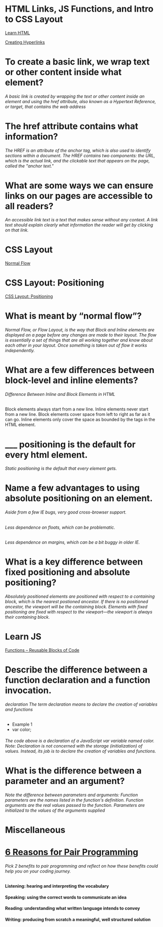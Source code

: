 # HTML Links, JS Functions, and Intro to CSS Layout

[Learn HTML](https://developer.mozilla.org/en-US/docs/Learn/HTML)

[Creating Hyperlinks](https://developer.mozilla.org/en-US/docs/Learn/HTML/Introduction_to_HTML/Creating_hyperlinks)

# To create a basic link, we wrap text or other content inside what element?

###### A basic link is created by wrapping the text or other content inside an <a> element and using the href attribute, also known as a Hypertext Reference, or target, that contains the web address

# The href attribute contains what information?

###### The HREF is an attribute of the anchor tag, which is also used to identify sections within a document. The HREF contains two components: the URL, which is the actual link, and the clickable text that appears on the page, called the "anchor text."

# What are some ways we can ensure links on our pages are accessible to all readers?

###### An accessible link text is a text that makes sense without any context. A link text should explain clearly what information the reader will get by clicking on that link.


# CSS Layout

[Normal Flow](https://developer.mozilla.org/en-US/docs/Learn/CSS/CSS_layout)

#  CSS Layout: Positioning

[CSS Layout: Positioning](https://developer.mozilla.org/en-US/docs/Learn/CSS/CSS_layout/Positioning)


# What is meant by “normal flow”?

###### Normal Flow, or Flow Layout, is the way that Block and Inline elements are displayed on a page before any changes are made to their layout. The flow is essentially a set of things that are all working together and know about each other in your layout. Once something is taken out of flow it works independently.

# What are a few differences between block-level and inline elements?

###### Difference Between Inline and Block Elements in HTML
Block elements always start from a new line. Inline elements never start from a new line. Block elements cover space from left to right as far as it can go. Inline elements only cover the space as bounded by the tags in the HTML element.

# ___ positioning is the default for every html element.

###### Static positioning is the default that every element gets.

# Name a few advantages to using absolute positioning on an element.

###### Aside from a few IE bugs, very good cross-browser support.
###### Less dependence on floats, which can be problematic.
###### Less dependence on margins, which can be a bit buggy in older IE.

# What is a key difference between fixed positioning and absolute positioning?

###### Absolutely positioned elements are positioned with respect to a containing block, which is the nearest postioned ancestor. If there is no positioned ancestor, the viewport will be the containing block. Elements with fixed positioning are fixed with respect to the viewport—the viewport is always their containing block.


# Learn JS

[Functions – Reusable Blocks of Code](https://developer.mozilla.org/en-US/docs/Learn/JavaScript/Building_blocks/Functions)


# Describe the difference between a function declaration and a function invocation.

###### declaration The term declaration means to declare the creation of variables and functions

* Example 1
* var color;
###### The code above is a declaration of a JavaScript var variable named color. Note: Declaration is not concerned with the storage (initialization) of values. Instead, its job is to declare the creation of variables and functions.

# What is the difference between a parameter and an argument?

###### Note the difference between parameters and arguments: Function parameters are the names listed in the function's definition. Function arguments are the real values passed to the function. Parameters are initialized to the values of the arguments supplied

# Miscellaneous


# [6 Reasons for Pair Programming](https://www.codefellows.org/blog/6-reasons-for-pair-programming/)

###### Pick 2 benefits to pair programming and reflect on how these benefits could help you on your coding journey.

#### Listening: hearing and interpreting the vocabulary
#### Speaking: using the correct words to communicate an idea
#### Reading: understanding what written language intends to convey
#### Writing: producing from scratch a meaningful, well structured solution